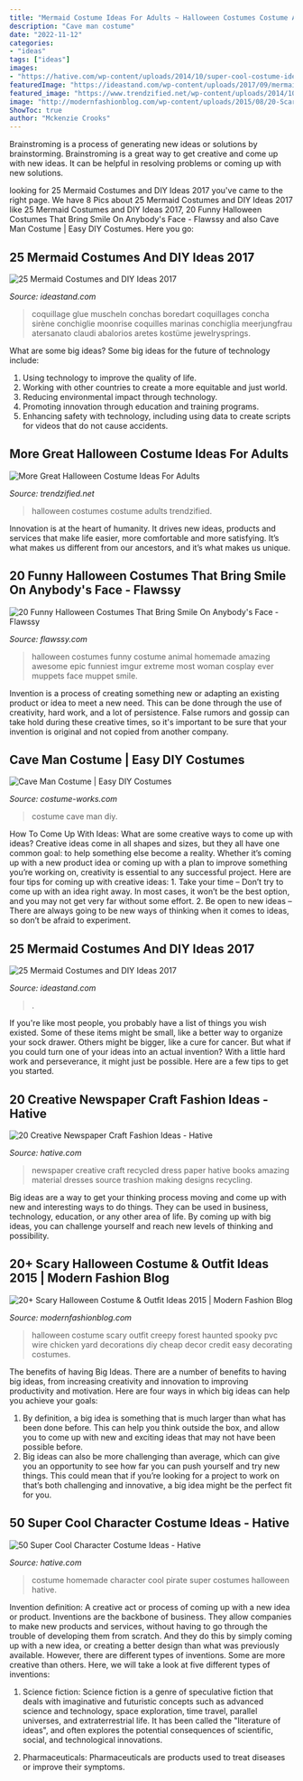 ```yaml
---
title: "Mermaid Costume Ideas For Adults ~ Halloween Costumes Costume Adults Trendzified"
description: "Cave man costume"
date: "2022-11-12"
categories:
- "ideas"
tags: ["ideas"]
images:
- "https://hative.com/wp-content/uploads/2014/10/super-cool-costume-ideas/49-homemade-pirate-costume.jpg"
featuredImage: "https://ideastand.com/wp-content/uploads/2017/09/mermaid-costume-diy/11-mermaid-costume-diy-ideas-tutorials.jpg"
featured_image: "https://www.trendzified.net/wp-content/uploads/2014/10/IMG_5679__880.jpg"
image: "http://modernfashionblog.com/wp-content/uploads/2015/08/20-Scary-Halloween-Costume-Outfit-Ideas-2015-21.jpg"
ShowToc: true
author: "Mckenzie Crooks"
---
```



Brainstroming is a process of generating new ideas or solutions by brainstorming. Brainstroming is a great way to get creative and come up with new ideas. It can be helpful in resolving problems or coming up with new solutions.

	

		
looking for 25 Mermaid Costumes and DIY Ideas 2017 you've came to the right page. We have 8 Pics about 25 Mermaid Costumes and DIY Ideas 2017 like 25 Mermaid Costumes and DIY Ideas 2017, 20 Funny Halloween Costumes That Bring Smile On Anybody&#039;s Face - Flawssy and also Cave Man Costume | Easy DIY Costumes. Here you go:
		
    
## 25 Mermaid Costumes And DIY Ideas 2017

<img loading=lazy src="https://ideastand.com/wp-content/uploads/2017/09/mermaid-costume-diy/11-mermaid-costume-diy-ideas-tutorials.jpg" onerror="this.onerror=null;this.src='https://tse3.mm.bing.net/th?id=OIP.j-oitD23LIqViHeXTVWjBgHaJ4&amp;pid=15.1';" alt="25 Mermaid Costumes and DIY Ideas 2017">

_Source: ideastand.com_

>coquillage glue muscheln conchas boredart coquillages concha sirène conchiglie moonrise coquilles marinas conchiglia meerjungfrau atersanato claudi abalorios aretes kostüme jewelrysprings. 

	

What are some big ideas?
Some big ideas for the future of technology include: 
1. Using technology to improve the quality of life. 
2. Working with other countries to create a more equitable and just world. 
3. Reducing environmental impact through technology. 
4. Promoting innovation through education and training programs. 
5. Enhancing safety with technology, including using data to create scripts for videos that do not cause accidents.

    
## More Great Halloween Costume Ideas For Adults

<img loading=lazy src="https://www.trendzified.net/wp-content/uploads/2014/10/IMG_5679__880.jpg" onerror="this.onerror=null;this.src='https://tse1.mm.bing.net/th?id=OIP.JBHRckIpMJ93_OQ_wdD1-QHaJ3&amp;pid=15.1';" alt="More Great Halloween Costume Ideas For Adults">

_Source: trendzified.net_

>halloween costumes costume adults trendzified. 

	

Innovation is at the heart of humanity. It drives new ideas, products and services that make life easier, more comfortable and more satisfying. It’s what makes us different from our ancestors, and it’s what makes us unique.

    
## 20 Funny Halloween Costumes That Bring Smile On Anybody&#039;s Face - Flawssy

<img loading=lazy src="http://flawssy.com/wp-content/uploads/2016/05/Funny-Halloween-Costume-Ideas-for-kids.jpg" onerror="this.onerror=null;this.src='https://tse3.mm.bing.net/th?id=OIP.CQKLwLITFNHOBeb_u9N1dgHaJ4&amp;pid=15.1';" alt="20 Funny Halloween Costumes That Bring Smile On Anybody&#039;s Face - Flawssy">

_Source: flawssy.com_

>halloween costumes funny costume animal homemade amazing awesome epic funniest imgur extreme most woman cosplay ever muppets face muppet smile. 

	

Invention is a process of creating something new or adapting an existing product or idea to meet a new need. This can be done through the use of creativity, hard work, and a lot of persistence. False rumors and gossip can take hold during these creative times, so it's important to be sure that your invention is original and not copied from another company.

    
## Cave Man Costume | Easy DIY Costumes

<img loading=lazy src="https://photos.costume-works.com/full/cave_man.jpg" onerror="this.onerror=null;this.src='https://tse4.mm.bing.net/th?id=OIP.drdI3OsZnV70LxXQ1oUawwHaNK&amp;pid=15.1';" alt="Cave Man Costume | Easy DIY Costumes">

_Source: costume-works.com_

>costume cave man diy. 

	

How To Come Up With Ideas: What are some creative ways to come up with ideas?
Creative ideas come in all shapes and sizes, but they all have one common goal: to help something else become a reality. Whether it’s coming up with a new product idea or coming up with a plan to improve something you’re working on, creativity is essential to any successful project. Here are four tips for coming up with creative ideas: 1. Take your time – Don’t try to come up with an idea right away. In most cases, it won’t be the best option, and you may not get very far without some effort. 2. Be open to new ideas – There are always going to be new ways of thinking when it comes to ideas, so don’t be afraid to experiment. 
    
## 25 Mermaid Costumes And DIY Ideas 2017

<img loading=lazy src="https://ideastand.com/wp-content/uploads/2017/09/mermaid-costume-diy/5-mermaid-costume-diy-ideas-tutorials.jpg" onerror="this.onerror=null;this.src='https://tse2.mm.bing.net/th?id=OIP.d_vMs8gN762ma756eO23awHaJ4&amp;pid=15.1';" alt="25 Mermaid Costumes and DIY Ideas 2017">

_Source: ideastand.com_

>. 

	

If you're like most people, you probably have a list of things you wish existed. Some of these items might be small, like a better way to organize your sock drawer. Others might be bigger, like a cure for cancer. But what if you could turn one of your ideas into an actual invention? With a little hard work and perseverance, it might just be possible. Here are a few tips to get you started.

    
## 20 Creative Newspaper Craft Fashion Ideas - Hative

<img loading=lazy src="http://hative.com/wp-content/uploads/2014/10/newspaper-craft-fashion-ideas/2-creative-newspaper-craft-fashion-ideas.jpg" onerror="this.onerror=null;this.src='https://tse1.mm.bing.net/th?id=OIP.YABbSnoEV65VXtfJJdaXAgHaKv&amp;pid=15.1';" alt="20 Creative Newspaper Craft Fashion Ideas - Hative">

_Source: hative.com_

>newspaper creative craft recycled dress paper hative books amazing material dresses source trashion making designs recycling. 

	

Big ideas are a way to get your thinking process moving and come up with new and interesting ways to do things. They can be used in business, technology, education, or any other area of life. By coming up with big ideas, you can challenge yourself and reach new levels of thinking and possibility.

    
## 20+ Scary Halloween Costume &amp; Outfit Ideas 2015 | Modern Fashion Blog

<img loading=lazy src="http://modernfashionblog.com/wp-content/uploads/2015/08/20-Scary-Halloween-Costume-Outfit-Ideas-2015-21.jpg" onerror="this.onerror=null;this.src='https://tse3.mm.bing.net/th?id=OIP.VezVVrbdcc7zuNLX-l0iGAAAAA&amp;pid=15.1';" alt="20+ Scary Halloween Costume &amp; Outfit Ideas 2015 | Modern Fashion Blog">

_Source: modernfashionblog.com_

>halloween costume scary outfit creepy forest haunted spooky pvc wire chicken yard decorations diy cheap decor credit easy decorating costumes. 

	

The benefits of having Big Ideas.
There are a number of benefits to having big ideas, from increasing creativity and innovation to improving productivity and motivation. Here are four ways in which big ideas can help you achieve your goals: 
1. By definition, a big idea is something that is much larger than what has been done before. This can help you think outside the box, and allow you to come up with new and exciting ideas that may not have been possible before. 
2. Big ideas can also be more challenging than average, which can give you an opportunity to see how far you can push yourself and try new things. This could mean that if you’re looking for a project to work on that’s both challenging and innovative, a big idea might be the perfect fit for you. 

    
## 50 Super Cool Character Costume Ideas - Hative

<img loading=lazy src="https://hative.com/wp-content/uploads/2014/10/super-cool-costume-ideas/49-homemade-pirate-costume.jpg" onerror="this.onerror=null;this.src='https://tse1.mm.bing.net/th?id=OIP.Gp3Tnz-_sDvNcBk3rnMIbgHaKc&amp;pid=15.1';" alt="50 Super Cool Character Costume Ideas - Hative">

_Source: hative.com_

>costume homemade character cool pirate super costumes halloween hative. 

	

Invention definition: A creative act or process of coming up with a new idea or product.
Inventions are the backbone of business. They allow companies to make new products and services, without having to go through the trouble of developing them from scratch. And they do this by simply coming up with a new idea, or creating a better design than what was previously available.
However, there are different types of inventions. Some are more creative than others. Here, we will take a look at five different types of inventions:

1) Science fiction: Science fiction is a genre of speculative fiction that deals with imaginative and futuristic concepts such as advanced science and technology, space exploration, time travel, parallel universes, and extraterrestrial life. It has been called the "literature of ideas", and often explores the potential consequences of scientific, social, and technological innovations.

2) Pharmaceuticals: Pharmaceuticals are products used to treat diseases or improve their symptoms.

